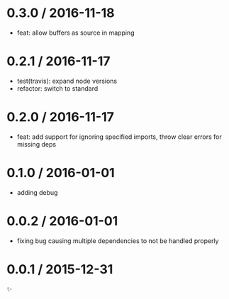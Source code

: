 
0.3.0 / 2016-11-18
==================

  * feat: allow buffers as source in mapping

0.2.1 / 2016-11-17
==================

  * test(travis): expand node versions
  * refactor: switch to standard

0.2.0 / 2016-11-17
==================

  * feat: add support for ignoring specified imports, throw clear errors for missing deps

0.1.0 / 2016-01-01
==================

  * adding debug

0.0.2 / 2016-01-01
==================

  * fixing bug causing multiple dependencies to not be handled properly

0.0.1 / 2015-12-31
==================

:sparkles:
